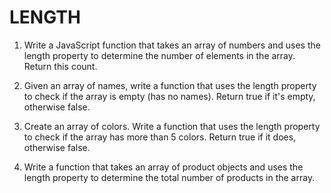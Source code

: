 # LENGTH

1. Write a JavaScript function that takes an array of numbers and uses the length property to determine the number of elements in the array. Return this count.

2. Given an array of names, write a function that uses the length property to check if the array is empty (has no names). Return true if it's empty, otherwise false.

3. Create an array of colors. Write a function that uses the length property to check if the array has more than 5 colors. Return true if it does, otherwise false.

4. Write a function that takes an array of product objects and uses the length property to determine the total number of products in the array.
